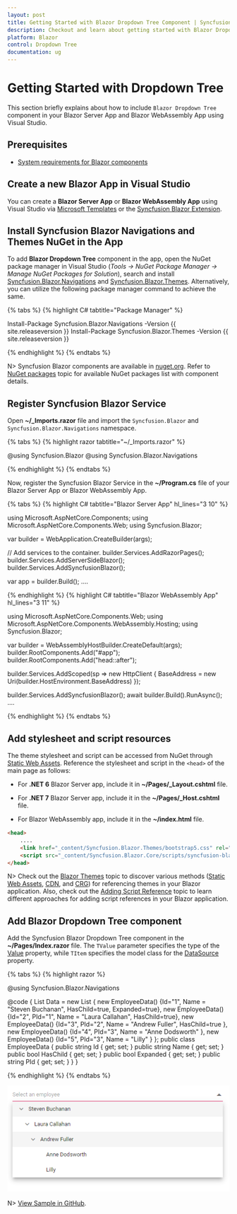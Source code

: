 ```yaml
---
layout: post
title: Getting Started with Blazor Dropdown Tree Component | Syncfusion
description: Checkout and learn about getting started with Blazor Dropdown Tree component in Blazor Server App and Blazor WebAssembly App.
platform: Blazor
control: Dropdown Tree
documentation: ug
---
```


# Getting Started with Dropdown Tree

This section briefly explains about how to include `Blazor Dropdown Tree` component in your Blazor Server App and Blazor WebAssembly App using Visual Studio.

## Prerequisites

* [System requirements for Blazor components](https://blazor.syncfusion.com/documentation/system-requirements)

## Create a new Blazor App in Visual Studio

You can create a **Blazor Server App** or **Blazor WebAssembly App** using Visual Studio via [Microsoft Templates](https://learn.microsoft.com/en-us/aspnet/core/blazor/tooling?view=aspnetcore-7.0) or the [Syncfusion Blazor Extension](https://blazor.syncfusion.com/documentation/visual-studio-integration/template-studio).

## Install Syncfusion Blazor Navigations and Themes NuGet in the App

To add **Blazor Dropdown Tree** component in the app, open the NuGet package manager in Visual Studio (*Tools → NuGet Package Manager → Manage NuGet Packages for Solution*), search and install [Syncfusion.Blazor.Navigations](https://www.nuget.org/packages/Syncfusion.Blazor.Navigations/) and [Syncfusion.Blazor.Themes](https://www.nuget.org/packages/Syncfusion.Blazor.Themes/). Alternatively, you can utilize the following package manager command to achieve the same.

{% tabs %}
{% highlight C# tabtitle="Package Manager" %}

Install-Package Syncfusion.Blazor.Navigations -Version {{ site.releaseversion }}
Install-Package Syncfusion.Blazor.Themes -Version {{ site.releaseversion }}

{% endhighlight %}
{% endtabs %}

N> Syncfusion Blazor components are available in [nuget.org](https://www.nuget.org/packages?q=syncfusion.blazor). Refer to [NuGet packages](https://blazor.syncfusion.com/documentation/nuget-packages) topic for available NuGet packages list with component details.

## Register Syncfusion Blazor Service

Open **~/_Imports.razor** file and import the `Syncfusion.Blazor` and `Syncfusion.Blazor.Navigations` namespace.

{% tabs %}
{% highlight razor tabtitle="~/_Imports.razor" %}

@using Syncfusion.Blazor
@using Syncfusion.Blazor.Navigations

{% endhighlight %}
{% endtabs %}

Now, register the Syncfusion Blazor Service in the **~/Program.cs** file of your Blazor Server App or Blazor WebAssembly App.

{% tabs %}
{% highlight C# tabtitle="Blazor Server App" hl_lines="3 10" %}

using Microsoft.AspNetCore.Components;
using Microsoft.AspNetCore.Components.Web;
using Syncfusion.Blazor;

var builder = WebApplication.CreateBuilder(args);

// Add services to the container.
builder.Services.AddRazorPages();
builder.Services.AddServerSideBlazor();
builder.Services.AddSyncfusionBlazor();

var app = builder.Build();
....

{% endhighlight %}
{% highlight C# tabtitle="Blazor WebAssembly App" hl_lines="3 11" %}

using Microsoft.AspNetCore.Components.Web;
using Microsoft.AspNetCore.Components.WebAssembly.Hosting;
using Syncfusion.Blazor;

var builder = WebAssemblyHostBuilder.CreateDefault(args);
builder.RootComponents.Add<App>("#app");
builder.RootComponents.Add<HeadOutlet>("head::after");

builder.Services.AddScoped(sp => new HttpClient { BaseAddress = new Uri(builder.HostEnvironment.BaseAddress) });

builder.Services.AddSyncfusionBlazor();
await builder.Build().RunAsync();
....

{% endhighlight %}
{% endtabs %}

## Add stylesheet and script resources

The theme stylesheet and script can be accessed from NuGet through [Static Web Assets](https://blazor.syncfusion.com/documentation/appearance/themes#static-web-assets). Reference the stylesheet and script in the `<head>` of the main page as follows:

* For **.NET 6** Blazor Server app, include it in **~/Pages/_Layout.cshtml** file.

* For **.NET 7** Blazor Server app, include it in the **~/Pages/_Host.cshtml** file.

* For Blazor WebAssembly app, include it in the **~/index.html** file.

```html
<head>
    ....
    <link href="_content/Syncfusion.Blazor.Themes/bootstrap5.css" rel="stylesheet" />
    <script src="_content/Syncfusion.Blazor.Core/scripts/syncfusion-blazor.min.js" type="text/javascript"></script>
</head>
```
N> Check out the [Blazor Themes](https://blazor.syncfusion.com/documentation/appearance/themes) topic to discover various methods ([Static Web Assets](https://blazor.syncfusion.com/documentation/appearance/themes#static-web-assets), [CDN](https://blazor.syncfusion.com/documentation/appearance/themes#cdn-reference), and [CRG](https://blazor.syncfusion.com/documentation/common/custom-resource-generator)) for referencing themes in your Blazor application. Also, check out the [Adding Script Reference](https://blazor.syncfusion.com/documentation/common/adding-script-references) topic to learn different approaches for adding script references in your Blazor application.

## Add Blazor Dropdown Tree component

Add the Syncfusion Blazor Dropdown Tree component in the **~/Pages/Index.razor** file. The `TValue` parameter specifies the type of the [Value](https://help.syncfusion.com/cr/blazor/Syncfusion.Blazor.Navigations.SfDropDownTree-2.html#Syncfusion_Blazor_Navigations_SfDropDownTree_2_Value) property, while `TItem` specifies the model class for the [DataSource](https://help.syncfusion.com/cr/blazor/Syncfusion.Blazor.Navigations.DropDownTreeField-1.html#Syncfusion_Blazor_Navigations_DropDownTreeField_1_DataSource) property.

{% tabs %}
{% highlight razor %}

@using Syncfusion.Blazor.Navigations

<SfDropDownTree TItem="EmployeeData" TValue="string" Placeholder="Select an employee" Width="500px"> 
    <DropDownTreeField TItem="EmployeeData" DataSource="Data" Id="Id" Text="Name" HasChildren="HasChild" ParentID="PId"></DropDownTreeField>
</SfDropDownTree>

@code {
    List<EmployeeData> Data = new List<EmployeeData>
    {
        new EmployeeData() {Id="1", Name = "Steven Buchanan", HasChild=true, Expanded=true},
        new EmployeeData() {Id="2", PId="1", Name = "Laura Callahan", HasChild=true},
        new EmployeeData() {Id="3", PId="2", Name = "Andrew Fuller", HasChild=true },
        new EmployeeData() {Id="4", PId="3", Name = "Anne Dodsworth" },
        new EmployeeData() {Id="5", PId="3", Name = "Lilly" }
    };
    public class EmployeeData
    {
        public string Id { get; set; }
        public string Name { get; set; }
        public bool HasChild { get; set; }
        public bool Expanded { get; set; }
        public string PId { get; set; }
    }
}

{% endhighlight %}
{% endtabs %}

![Blazor DropdownTree Component](./images/blazor-dropdowntree-component.png)

N> [View Sample in GitHub](https://github.com/SyncfusionExamples/Blazor-Getting-Started-Examples/tree/main/DropdownTree).
